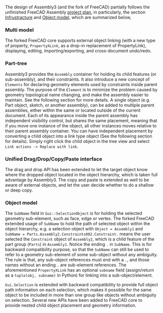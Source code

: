 The design of Assembly3 (and the fork of FreeCAD) partially follows the unfinished FreeCAD Assembly [project plan](https://www.freecadweb.org/wiki/Assembly_project), in particularly, the section [Infrustracture](https://www.freecadweb.org/wiki/Assembly_project#Infrastructure) and [Object model](https://www.freecadweb.org/wiki/Assembly_project#Object_model), which are summarized below,

### Multi model

The forked FreeCAD core supports external object linking (with a new type of property, `PropertyXLink`, as a drop-in replacement of PropertyLink), displaying, editing, importing/exporting, and cross-document undo/redo.

### Part-tree

Assembly3 provides the `Assembly` container for holding its child features (or sub-assembly), and their constraints. It also introduce a new concept of `Elements` for declaring geometry elements used by constraints inside parent assembly. The purpose of the `Element` is to minimize the problem caused by geometry topological name changing, and make the assembly easier to maintain. See the following section for more details. A single object (e.g. Part object, sketch, or another assembly), can be added to multiple parent assemblies, either within the same or located outside of the current document. Each of its appearance inside the parent assembly has independent visibility control, but shares the same placement, meaning that if you move one instance of the object, all other instances moves relative to their parent assembly container. You can have independent placement by converting a child object into a link type object (See the following section for details). Simply right click the child object in the tree view and select `Link actions -> Replace with link`.

### Unified Drag/Drop/Copy/Paste interface

The drag and drop API has been extended to let the target object know where the dropped object located in the object hierarchy, which is taken full advantage by Assembly3. The copy and paste is extended as well to be aware of external objects, and let the user decide whether to do a shallow or deep copy.

### Object model

The `SubName` field in `Gui::SelectionObject` is for holding the selected geometry sub-element, such as face, edge or vertex. The forked FreeCAD extended usage of `SubName` to hold the path of selected object within the object hierarchy, e.g. a selection object with `Object = Assembly1` and `SubName
= Parts.Assembly2.Constraints002.Constraint.` means the user selected the `Constraint` object of `Assembly2`, which is a child feature of the part group (`Parts`) in `Assembly1`. Notice the ending `.` in `SubName`. This is for backward compatibility purpose, so that the `SubName` can still be used to refer to a geometry sub-element of some sub-object without any ambiguity. The rule is that, any sub-object references must end with a `.`, and those names without an ending `.` are sub-element references. The aforementioned `PropertyXLink` has an optional `subname` field (assign/return as a `tuple(obj,
subname)` in Python) for linking into a sub-object/element.

`Gui.Selection` is extended with backward compatibility to provide full object path information on each selection, which makes it possible for the same object to be included in more than one group like objects without ambiguity on selection. Several new APIs have been added to FreeCAD core to provide nested child object placement and geometry information. 
